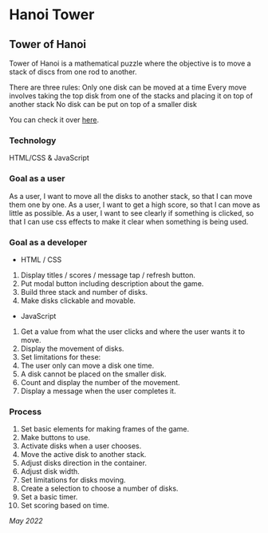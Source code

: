 # Hanoi Tower

## Tower of Hanoi
Tower of Hanoi is a mathematical puzzle where the objective is to move a stack of discs from one rod to another. 

There are three rules:
Only one disk can be moved at a time
Every move involves taking the top disk from one of the stacks and placing it on top of another stack
No disk can be put on top of a smaller disk

You can check it over [here](https://bom-dev.github.io/Hanoi-Tower/).

### Technology
HTML/CSS & JavaScript

### Goal as a user
As a user, I want to move all the disks to another stack, so that I can move them one by one. 
As a user, I want to get a high score, so that I can move as little as possible.
As a user, I want to see clearly if something is clicked, so that I can use css effects to make it clear when something is being used.

### Goal as a developer
- HTML / CSS
1. Display titles / scores / message tap / refresh button. 
2. Put modal button including description about the game. 
3. Build three stack and number of disks. 
4. Make disks clickable and movable. 

- JavaScript
1. Get a value from what the user clicks and where the user wants it to move.
2. Display the movement of disks.
3. Set limitations for these:
4. The user only can move a disk one time.
5. A disk cannot be placed on the smaller disk.
6. Count and display the number of the movement.
7. Display a message when the user completes it.

### Process
1.  Set basic elements for making frames of the game.
2. Make buttons to use.
3. Activate disks when a user chooses.
4. Move the active disk to another stack.
5. Adjust disks direction in the container.
6. Adjust disk width.
7. Set limitations for disks moving.
8. Create a selection to choose a number of disks.
9. Set a basic timer.
10. Set scoring based on time.

*May 2022*
